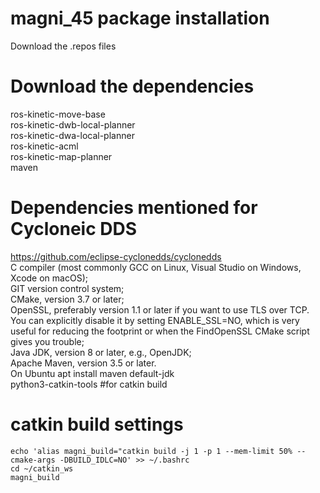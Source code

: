 # magni_45 package installation
Download the .repos files

# Download the dependencies
ros-kinetic-move-base  
ros-kinetic-dwb-local-planner  
ros-kinetic-dwa-local-planner  
ros-kinetic-acml  
ros-kinetic-map-planner  
maven  

# Dependencies mentioned for Cycloneic DDS
https://github.com/eclipse-cyclonedds/cyclonedds  
C compiler (most commonly GCC on Linux, Visual Studio on Windows, Xcode on macOS);  
GIT version control system;  
CMake, version 3.7 or later;  
OpenSSL, preferably version 1.1 or later if you want to use TLS over TCP.  You can explicitly disable it by setting ENABLE_SSL=NO, which is very useful for reducing the footprint or when the FindOpenSSL CMake script gives you trouble;  
Java JDK, version 8 or later, e.g., OpenJDK;  
Apache Maven, version 3.5 or later.  
On Ubuntu apt install maven default-jdk  
python3-catkin-tools #for catkin build

# catkin build settings
```
echo 'alias magni_build="catkin build -j 1 -p 1 --mem-limit 50% --cmake-args -DBUILD_IDLC=NO' >> ~/.bashrc
cd ~/catkin_ws 
magni_build
```
